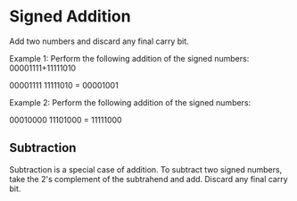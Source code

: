 # Signed Addition

Add two numbers and discard any final carry bit.

Example 1: Perform the following addition of the signed numbers:
00001111+11111010

00001111
11111010
= 00001001


Example 2: Perform the following addition of the signed numbers:

00010000
11101000
= 11111000

## Subtraction

Subtraction is a special case of addition. To subtract two signed numbers, take the 2's complement of the subtrahend and add. Discard any final carry bit.

